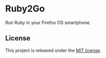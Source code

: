 # Ruby2Go

Run Ruby in your Firefox OS smartphone.


## License

This project is released under the [MIT license](LICENSE.txt).
